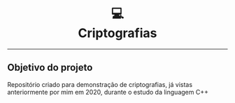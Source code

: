<h1 align="center">
💻<br>Criptografias
</h1>

---

<h2>Objetivo do projeto</h2>

Repositório criado para demonstração de criptografias, já vistas anteriormente por mim em 2020, durante o estudo da linguagem C++